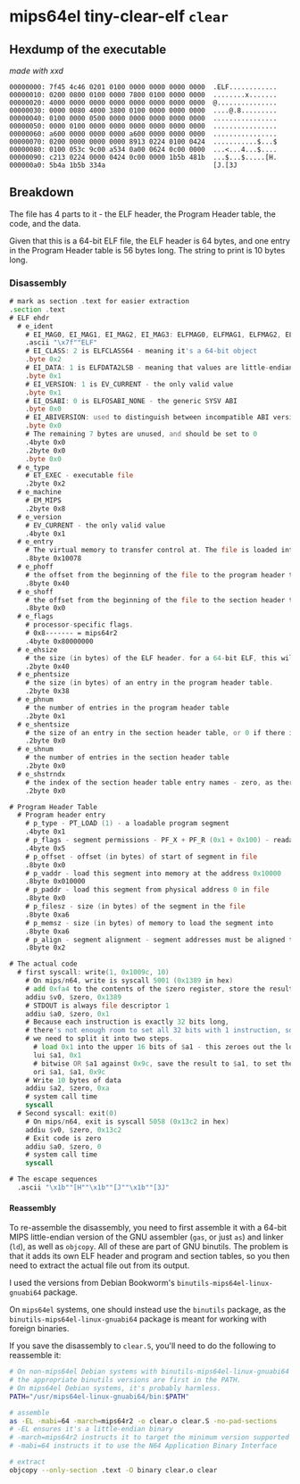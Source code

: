 # mips64el tiny-clear-elf `clear`

## Hexdump of the executable

*made with xxd*

```xxd
00000000: 7f45 4c46 0201 0100 0000 0000 0000 0000  .ELF............
00000010: 0200 0800 0100 0000 7800 0100 0000 0000  ........x.......
00000020: 4000 0000 0000 0000 0000 0000 0000 0000  @...............
00000030: 0000 0080 4000 3800 0100 0000 0000 0000  ....@.8.........
00000040: 0100 0000 0500 0000 0000 0000 0000 0000  ................
00000050: 0000 0100 0000 0000 0000 0000 0000 0000  ................
00000060: a600 0000 0000 0000 a600 0000 0000 0000  ................
00000070: 0200 0000 0000 0000 8913 0224 0100 0424  ...........$...$
00000080: 0100 053c 9c00 a534 0a00 0624 0c00 0000  ...<...4...$....
00000090: c213 0224 0000 0424 0c00 0000 1b5b 481b  ...$...$.....[H.
000000a0: 5b4a 1b5b 334a                           [J.[3J
```

## Breakdown

The file has 4 parts to it - the ELF header, the Program Header table, the code, and the data.

Given that this is a 64-bit ELF file, the ELF header is 64 bytes, and one entry in the Program Header table is 56 bytes long. The string to print is 10 bytes long.

### Disassembly

```asm
# mark as section .text for easier extraction
.section .text
# ELF ehdr
  # e_ident
    # EI_MAG0, EI_MAG1, EI_MAG2, EI_MAG3: ELFMAG0, ELFMAG1, ELFMAG2, ELFMAG3 - the ELF magic number
    .ascii "\x7f""ELF"
    # EI_CLASS: 2 is ELFCLASS64 - meaning it's a 64-bit object
    .byte 0x2
    # EI_DATA: 1 is ELFDATA2LSB - meaning that values are little-endian encoded
    .byte 0x1
    # EI_VERSION: 1 is EV_CURRENT - the only valid value
    .byte 0x1
    # EI_OSABI: 0 is ELFOSABI_NONE - the generic SYSV ABI
    .byte 0x0
    # EI_ABIVERSION: used to distinguish between incompatible ABI versions. Unused for the SYSV ABI
    .byte 0x0
    # The remaining 7 bytes are unused, and should be set to 0
    .4byte 0x0
    .2byte 0x0
    .byte 0x0
  # e_type
    # ET_EXEC - executable file
    .2byte 0x2
  # e_machine
    # EM_MIPS
    .2byte 0x8
  # e_version
    # EV_CURRENT - the only valid value
    .4byte 0x1
  # e_entry
    # The virtual memory to transfer control at. The file is loaded into memory address 0x10000, and the code starts 0x78 bytes into the file
    .8byte 0x10078
  # e_phoff
    # the offset from the beginning of the file to the program header table
    .8byte 0x40
  # e_shoff
    # the offset from the beginning of the file to the section header table - zero, as there is no section header table
    .8byte 0x0
  # e_flags
    # processor-specific flags.
    # 0x8------- = mips64r2
    .4byte 0x80000000
  # e_ehsize
    # the size (in bytes) of the ELF header. for a 64-bit ELF, this will always be 64
    .2byte 0x40
  # e_phentsize
    # the size (in bytes) of an entry in the program header table.
    .2byte 0x38
  # e_phnum
    # the number of entries in the program header table
    .2byte 0x1
  # e_shentsize
    # the size of an entry in the section header table, or 0 if there is no section header table
    .2byte 0x0
  # e_shnum
    # the number of entries in the section header table
    .2byte 0x0
  # e_shstrndx
    # the index of the section header table entry names - zero, as there is no section header table
    .2byte 0x0

# Program Header Table
  # Program header entry
    # p_type - PT_LOAD (1) - a loadable program segment
    .4byte 0x1
    # p_flags - segment permissions - PF_X + PF_R (0x1 + 0x100) - readable and executable
    .4byte 0x5
    # p_offset - offset (in bytes) of start of segment in file
    .8byte 0x0
    # p_vaddr - load this segment into memory at the address 0x10000
    .8byte 0x010000
    # p_paddr - load this segment from physical address 0 in file
    .8byte 0x0
    # p_filesz - size (in bytes) of the segment in the file
    .8byte 0xa6
    # p_memsz - size (in bytes) of memory to load the segment into
    .8byte 0xa6
    # p_align - segment alignment - segment addresses must be aligned to multiples of this value
    .8byte 0x2

# The actual code
  # first syscall: write(1, 0x1009c, 10)
    # On mips/n64, write is syscall 5001 (0x1389 in hex)
    # add 0xfa4 to the contents of the $zero register, store the result in $v0
    addiu $v0, $zero, 0x1389
    # STDOUT is always file descriptor 1
    addiu $a0, $zero, 0x1
    # Because each instruction is exactly 32 bits long,
    # there's not enough room to set all 32 bits with 1 instruction, so to set the register,
    # we need to split it into two steps.
      # load 0x1 into the upper 16 bits of $a1 - this zeroes out the lower 16 bits.
      lui $a1, 0x1
      # bitwise OR $a1 against 0x9c, save the result to $a1, to set the lower bits properly.
      ori $a1, $a1, 0x9c
    # Write 10 bytes of data
    addiu $a2, $zero, 0xa
    # system call time
    syscall
  # Second syscall: exit(0)
    # On mips/n64, exit is syscall 5058 (0x13c2 in hex)
    addiu $v0, $zero, 0x13c2
    # Exit code is zero
    addiu $a0, $zero, 0
    # system call time
    syscall

# The escape sequences
  .ascii "\x1b""[H""\x1b""[J""\x1b""[3J"
```

#### Reassembly

To re-assemble the disassembly, you need to first assemble it with a 64-bit MIPS little-endian version of the GNU assembler (`gas`, or just `as`) and linker (`ld`), as well as `objcopy`. All of these are part of GNU binutils. The problem is that it adds its own ELF header and program and section tables, so you then need to extract the actual file out from its output.

I used the versions from Debian Bookworm's `binutils-mips64el-linux-gnuabi64` package.

On `mips64el` systems, one should instead use the `binutils` package, as the `binutils-mips64el-linux-gnuabi64` package is meant for working with foreign binaries.

If you save the disassembly to `clear.S`, you'll need to do the following to reassemble it:

```sh
# On non-mips64el Debian systems with binutils-mips64el-linux-gnuabi64 installed, this will ensure
# the appropriate binutils versions are first in the PATH.
# On mips64el Debian systems, it's probably harmless.
PATH="/usr/mips64el-linux-gnuabi64/bin:$PATH"

# assemble
as -EL -mabi=64 -march=mips64r2 -o clear.o clear.S -no-pad-sections
# -EL ensures it's a little-endian binary
# -march=mips64r2 instructs it to target the minimum version supported by Debian Bookworm
# -mabi=64 instructs it to use the N64 Application Binary Interface

# extract
objcopy --only-section .text -O binary clear.o clear
```
